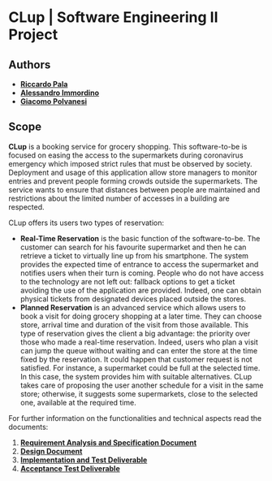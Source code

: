 # CLup | Software Engineering II Project

## Authors
- **[Riccardo Pala](https://github.com/riccardo-pala)**
- **[Alessandro Immordino](https://github.com/AlessandroImmordino98)**
- **[Giacomo Polvanesi](https://github.com/polva98)**

## Scope
**CLup** is a booking service for grocery shopping. This software-to-be is focused on easing the access to the supermarkets during coronavirus emergency which imposed strict rules that must be observed by society. Deployment and usage of this application allow store managers to monitor entries and prevent people forming crowds outside the supermarkets. The service wants to ensure that distances between people are maintained and restrictions about the limited number of accesses in a building are respected.

CLup offers its users two types of reservation:
- **Real-Time Reservation** is the basic function of the software-to-be. The customer can search for his favourite supermarket and then he can retrieve a ticket to virtually line up from his smartphone. The system provides the expected time of entrance to access the supermarket and notifies users when their turn is coming. People who do not have access to the technology are not left out: fallback options to get a ticket avoiding the use of the application are provided. Indeed, one can obtain physical tickets from designated devices placed outside the stores.
- **Planned Reservation** is an advanced service which allows users to book a visit for doing grocery shopping at a later time. They can choose store, arrival time and duration of the visit from those available. This type of reservation gives the client a big advantage: the priority over those who made a real-time reservation. Indeed, users who plan a visit can jump the queue without waiting and can enter the store at the time fixed by the reservation. It could happen that customer request is not satisfied. For instance, a supermarket could be full at the selected time. In this case, the system provides him with suitable alternatives. CLup takes care of proposing the user another schedule for a visit in the same store; otherwise, it suggests some supermarkets, close to the selected one, available at the required time.

For further information on the functionalities and technical aspects read the documents:
1. **[Requirement Analysis and Specification Document](https://github.com/riccardo-pala/CLup/blob/main/1%20-%20Requirement%20Analysis%20and%20Specification%20Document.pdf)**
2. **[Design Document](https://github.com/riccardo-pala/CLup/blob/main/2%20-%20Design%20Document.pdf)**
3. **[Implementation and Test Deliverable](https://github.com/riccardo-pala/CLup/blob/main/3%20-%20Implementation%20and%20Test%20Deliverable.pdf)**
4. **[Acceptance Test Deliverable](https://github.com/riccardo-pala/CLup/blob/main/4%20-%20Acceptance%20Test%20Deliverable.pdf)**
